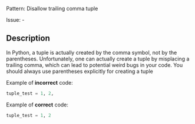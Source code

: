 Pattern: Disallow trailing comma tuple

Issue: -

## Description

In Python, a tuple is actually created by the comma symbol, not by the parentheses. 
Unfortunately, one can actually create a tuple by misplacing a trailing comma, which can lead to potential weird bugs in your code. 
You should always use parentheses explicitly for creating a tuple


Example of **incorrect** code:

```python
tuple_test = 1, 2,
```

Example of **correct** code:

```python
tuple_test = 1, 2
```
